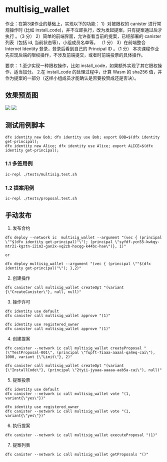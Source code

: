 # multisig_wallet
作业：在第3课作业的基础上，实现以下的功能：
1）对被限权的 canister 进行常规操作时 (比如 install_code)，并不立即执行，改为发起提案，只有提案通过后才执行 。（3 分）
2）简单的前端界面，允许查看当前的提案，已经部署的 canister 列表（包括 id, 当前状态等），小组成员名单等。 （1 分）
3）在前端整合 Internet Identity 登录，登录后看到自己的 Principal ID 。（1 分）
本次课程作业先实现后端的限权操作，不涉及前端提交，或者时前端投票的具体操作。

要求：
1.至少实现一种限权操作，比如 install_code，如果额外实现了其它限权操作，适当加分。
2.在 install_code 的处理过程中，计算 Wasm 的 sha256 值，并作为提案的一部分（这样小组成员才能确认是否要投赞成还是否决）。

## 效果预览图
![](http://cdn.hackdapp.com/2022-06-04-084038.png)
![](http://cdn.hackdapp.com/2022-06-04-083849.png)


## 测试用例脚本
```
dfx identity new Bob; dfx identity use Bob; export BOB=$(dfx identity get-principal);
dfx identity new Alice; dfx identity use Alice; export ALICE=$(dfx identity get-principal);
```

### 1.1 多签用例
```
ic-repl ./tests/multisig.test.sh
```

### 1.2 提案用例
```
ic-repl ./tests/proposal.test.sh
```

## 手动发布

1) 发布合约
```
dfx deploy --network ic  multisig_wallet --argument "(vec { (principal \""$(dfx identity get-principal)"\"); (principal \"syfdf-ycn55-kwkqy-mtr2i-kgztn-i2im2-gan2x-vq2zb-hocqg-k44bc-hae\")}, 1)"

or

dfx deploy multisig_wallet --argument "(vec { (principal \""$(dfx identity get-principal)"\"); },2)"
```

2) 创建操作
```
dfx canister call multisig_wallet createOpt "(variant {\"CreateCanister\"}, null, null)"
```

3) 操作许可
```
dfx identity use default
dfx canister call multisig_wallet approve "(1)"

dfx identity use registered_owner
dfx canister call multisig_wallet approve "(1)"
```

4) 创建提案
```
dfx canister --network ic call multisig_wallet createProposal "(\"TestProposal-001\", (principal \"fupft-7iaaa-aaaal-qa4eq-cai\"), 1000, variant {\"Limit\"}, 2)"

dfx canister call multisig_wallet createOpt "(variant {\"InstallCode\"}, (principal \"2tyii-jyaaa-aaaaa-aab5a-cai\"), null)"
```

5) 提案投票
```
dfx identity use default
dfx canister --network ic call multisig_wallet vote "(1, variant{\"yes\"})"

dfx identity use registered_owner
dfx canister --network ic call multisig_wallet vote "(1, variant{\"yes\"})"
```

6) 执行提案
```
dfx canister --network ic call multisig_wallet executeProposal "(1)"
```

7) 提案列表
```
dfx canister --network ic call multisig_wallet getProposals "()"
```
